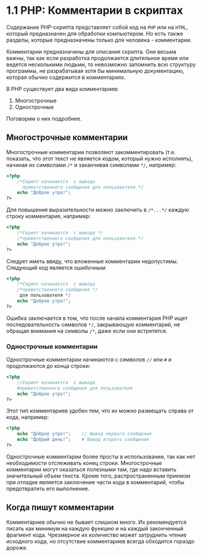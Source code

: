 
# 1.1 PHP: Комментарии в скриптах

Содержание PHP-скрипта представляет собой код на `PHP` или на `HTML`, который предназначен для обработки компьютером.
Но есть также разделы, которые предназначены только для человека - комментарии.

Комментарии предназначены для описания скрипта. Они весьма важны, так как если разработка продолжается длительное время или ведется несколькими людьми, то невозможно запомнить всю структуру программы, не разрабатывая хотя бы минимальную документацию, которая обычно содержится в комментариях.

В PHP существует два вида комментариев:
<ol>
  <li>Многострочные</li>
  <li>Однострочные</li>
</ol>

Поговорим о них подробнее.

## Многострочные комментарии

Многострочные комментарии позволяют закомментировать (т.е. показать, что этот текст не является кодом, который нужно исполнять), начиная их символами `/*` и заканчивая символами `*/`, например:

```php
<?php
    /*Скрипт начинается  с вывода
      приветственного сообщения для пользователя */
    echo "Доброе утро!";
?>
```

Для повышения выразительности можно заключить в `/*...*/` каждую строку комментария, например:

```php
<?php
    /*Скрипт начинается  с вывода */
    /*приветственного сообщения для пользователя */
    echo "Доброе утро!";
?>
```

Следует иметь ввиду, что вложенные комментарии недопустимы. Следующий код является _ошибочным_:

```php
<?php
    /*Скрипт начинается  с вывода 
    /*приветственного сообщения */ 
     для пользователя */
    echo "Доброе утро!";
?>
```

Ошибка заключается в том, что после начала комментария PHP ищет последовательность символов `*/`, закрывающую комментарий, не обращая внимания на символы `/*`, даже если они встретятся.

<h3>Однострочные комментарии</h3>

Однострочные комментарии начинаются с символов `//` или `#` и продолжаются до конца строки:

```php
<?php
    //Скрипт начинается  с вывода 
    #приветственного сообщения для пользователя 
    echo "Доброе утро!";
?>
```

Этот тип комментариев удобен тем, что их можно размещать справа от кода, например:

```php
<?php    
    echo "Доброе утро!";    // Вывод первого сообщения
    echo "Добрый день!";    # Вывод второго сообщения
?>
```
Однострочные комментарии более просты в использовании, так как нет необходимости отслеживать конец строки. Многострочные комментарии могут оказаться полезными там, где надо вставить значительный объем текста. Кроме того, распространенным приемом при отладке является заключение части кода в комментарий, чтобы предотвратить его выполнение.

## Когда пишут комментарии

Комментариев обычно не бывает слишком много. Их рекомендуется писать как минимум на каждую функцию и на каждый законченный фрагмент кода. Чрезмерное их количество может затруднить чтение исходного кода, но отсутствие комментариев всегда обходится гораздо дороже.



